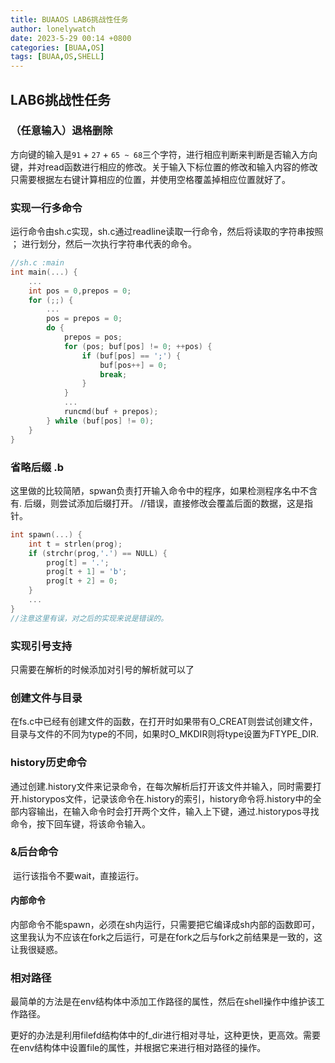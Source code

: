 ```yaml
---
title: BUAAOS LAB6挑战性任务
author: lonelywatch
date: 2023-5-29 00:14 +0800
categories: [BUAA,OS]
tags: [BUAA,OS,SHELL]
---
```


## LAB6挑战性任务

### （任意输入）退格删除

方向键的输入是`91` + `27` + `65 ~ 68`三个字符，进行相应判断来判断是否输入方向键，并对read函数进行相应的修改。关于输入下标位置的修改和输入内容的修改只需要根据左右键计算相应的位置，并使用空格覆盖掉相应位置就好了。

### 实现一行多命令

运行命令由sh.c实现，sh.c通过readline读取一行命令，然后将读取的字符串按照 ； 进行划分，然后一次执行字符串代表的命令。

```c
//sh.c :main
int main(...) {
    ...
    int pos = 0,prepos = 0;
    for (;;) {
        ...
        pos = prepos = 0;
        do {
            prepos = pos;
            for (pos; buf[pos] != 0; ++pos) {
                if (buf[pos] == ';') {
                    buf[pos++] = 0;
                    break;
                }
            }
            ...
            runcmd(buf + prepos); 
        } while (buf[pos] != 0);
    }
}

```

### 省略后缀 .b

这里做的比较简陋，spwan负责打开输入命令中的程序，如果检测程序名中不含有. 后缀，则尝试添加后缀打开。 //错误，直接修改会覆盖后面的数据，这是指针。

```c
int spawn(...) {
    int t = strlen(prog);
    if (strchr(prog,'.') == NULL) {
        prog[t] = '.';
        prog[t + 1] = 'b';
        prog[t + 2] = 0;
    }
    ...
}
//注意这里有误，对之后的实现来说是错误的。
```

### 实现引号支持

只需要在解析的时候添加对引号的解析就可以了

### 创建文件与目录

在fs.c中已经有创建文件的函数，在打开时如果带有O_CREAT则尝试创建文件，目录与文件的不同为type的不同，如果时O_MKDIR则将type设置为FTYPE_DIR.

### history历史命令

通过创建.history文件来记录命令，在每次解析后打开该文件并输入，同时需要打开.historypos文件，记录该命令在.history的索引，history命令将.history中的全部内容输出，在输入命令时会打开两个文件，输入上下键，通过.historypos寻找命令，按下回车键，将该命令输入。

### &后台命令

​		运行该指令不要wait，直接运行。

#### 内部命令

​		内部命令不能spawn，必须在sh内运行，只需要把它编译成sh内部的函数即可，这里我认为不应该在fork之后运行，可是在fork之后与fork之前结果是一致的，这让我很疑惑。

### 相对路径

​	 最简单的方法是在env结构体中添加工作路径的属性，然后在shell操作中维护该工作路径。

​		更好的办法是利用filefd结构体中的f_dir进行相对寻址，这种更快，更高效。需要在env结构体中设置file的属性，并根据它来进行相对路径的操作。
